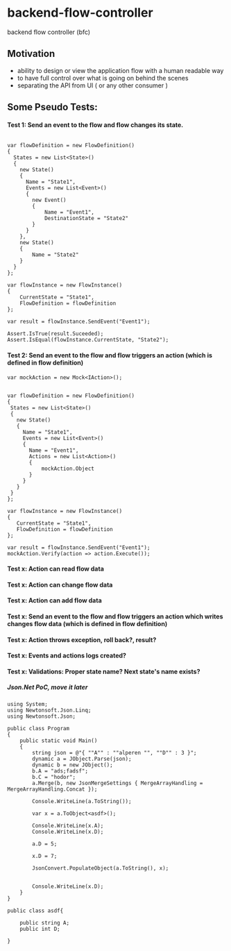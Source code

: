# backend-flow-controller
backend flow controller (bfc)

## Motivation
- ability to design or view the application flow with a human readable way
- to have full control over what is going on behind the scenes
- separating the API from UI ( or any other consumer )


## Some Pseudo Tests:



#### Test 1: Send an event to the flow and flow changes its state.
```

var flowDefinition = new FlowDefinition()
{
  States = new List<State>()
  {
    new State()
    {
      Name = "State1",
      Events = new List<Event>()
      {
		new Event()
		{
			Name = "Event1",
			DestinationState = "State2"
		}
      }
    },
	new State()
	{
		Name = "State2"
	}
  }
};

var flowInstance = new FlowInstance()
{
 	CurrentState = "State1",
	FlowDefinition = flowDefinition
};

var result = flowInstance.SendEvent("Event1");

Assert.IsTrue(result.Suceeded);
Assert.IsEqual(flowInstance.CurrentState, "State2");
```

#### Test 2: Send an event to the flow and flow triggers an action (which is defined in flow definition)
 ```
var mockAction = new Mock<IAction>();


var flowDefinition = new FlowDefinition()
{
  States = new List<State>()
  {
    new State()
    {
      Name = "State1",
      Events = new List<Event>()
      {
        Name = "Event1",
        Actions = new List<Action>()
        {	
        	mockAction.Object
        }
      }
    }    
  }
};

var flowInstance = new FlowInstance()
{
 	CurrentState = "State1",
	FlowDefinition = flowDefinition
};

var result = flowInstance.SendEvent("Event1");
mockAction.Verify(action => action.Execute());

```

#### Test x: Action can read flow data

#### Test x: Action can change flow data

#### Test x: Action can add flow data

#### Test x: Send an event to the flow and flow triggers an action which writes changes flow data (which is defined in flow definition)

#### Test x: Action throws exception, roll back?, result?

#### Test x: Events and actions logs created?

#### Test x: Validations: Proper state name? Next state's name exists?

##### Json.Net PoC, move it later
```
using System;
using Newtonsoft.Json.Linq;
using Newtonsoft.Json;					

public class Program
{
	public static void Main()
	{
		string json = @"{ ""A"" : ""alperen "", ""D"" : 3 }";		
		dynamic a = JObject.Parse(json);		
		dynamic b = new JObject();		
		b.A = "ads;fadsf";
		b.C = "hodor";		
		a.Merge(b, new JsonMergeSettings { MergeArrayHandling = MergeArrayHandling.Concat });	
		
		Console.WriteLine(a.ToString());
		
		var x = a.ToObject<asdf>();
		
		Console.WriteLine(x.A);
		Console.WriteLine(x.D);
		
		a.D = 5;
		
		x.D = 7;
		
		JsonConvert.PopulateObject(a.ToString(), x);
		
		
		Console.WriteLine(x.D);
	}
}

public class asdf{

	public string A;
	public int D;

}
```
